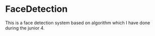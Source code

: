 # FaceDetection
This is a face detection system based on algorithm which I have done during the junior 4.
